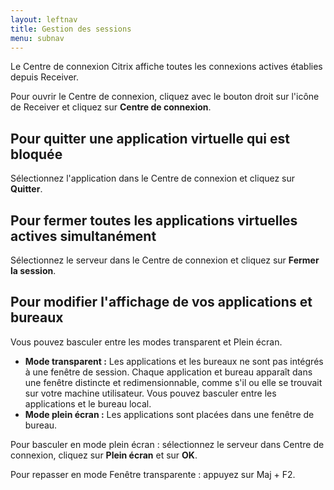 ```yaml
---
layout: leftnav
title: Gestion des sessions
menu: subnav
---
```


Le Centre de connexion Citrix affiche toutes les connexions actives établies depuis Receiver.

Pour ouvrir le Centre de connexion, cliquez avec le bouton droit sur l'icône de Receiver et cliquez sur **Centre de connexion**.

## Pour quitter une application virtuelle qui est bloquée

Sélectionnez l'application dans le Centre de connexion et cliquez sur **Quitter**.

## Pour fermer toutes les applications virtuelles actives simultanément

Sélectionnez le serveur dans le Centre de connexion et cliquez sur **Fermer la session**.

## Pour modifier l'affichage de vos applications et bureaux

Vous pouvez basculer entre les modes transparent et Plein écran.

* **Mode transparent :** Les applications et les bureaux ne sont pas intégrés à une fenêtre de session. Chaque application et bureau apparaît dans une fenêtre distincte et redimensionnable, comme s'il ou elle se trouvait sur votre machine utilisateur. Vous pouvez basculer entre les applications et le bureau local.
* **Mode plein écran :** Les applications sont placées dans une fenêtre de bureau.

Pour basculer en mode plein écran : sélectionnez le serveur dans Centre de connexion, cliquez sur **Plein écran** et sur **OK**.

Pour repasser en mode Fenêtre transparente : appuyez sur Maj + F2.

